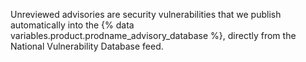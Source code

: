 Unreviewed advisories are security vulnerabilities that we publish automatically into the {% data variables.product.prodname_advisory_database %}, directly from the National Vulnerability Database feed.
